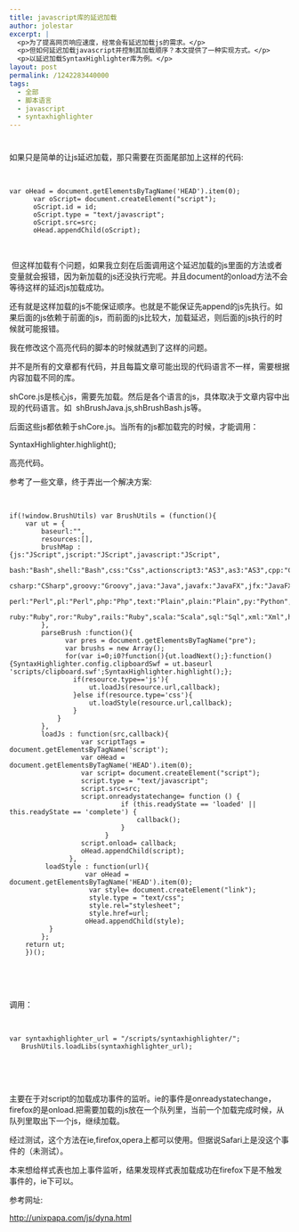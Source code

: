 ```yaml
---
title: javascript库的延迟加载
author: jolestar
excerpt: |
  <p>为了提高网页响应速度，经常会有延迟加载js的需求。</p>
  <p>但如何延迟加载javascript并控制其加载顺序？本文提供了一种实现方式。</p>
  <p>以延迟加载SyntaxHighlighter库为例。</p>
layout: post
permalink: /1242283440000
tags:
  - 全部
  - 脚本语言
  - javascript
  - syntaxhighlighter
---
```

# 

如果只是简单的让js延迟加载，那只需要在页面尾部加上这样的代码:

 

    var oHead = document.getElementsByTagName('HEAD').item(0);
    	  var oScript= document.createElement("script");
    	  oScript.id = id;
    	  oScript.type = "text/javascript";
    	  oScript.src=src;
    	  oHead.appendChild(oScript); 

 

 但这样加载有个问题，如果我立刻在后面调用这个延迟加载的js里面的方法或者变量就会报错，因为新加载的js还没执行完呢。并且document的onload方法不会等待这样的延迟js加载成功。

还有就是这样加载的js不能保证顺序。也就是不能保证先append的js先执行。如果后面的js依赖于前面的js，而前面的js比较大，加载延迟，则后面的js执行的时候就可能报错。

我在修改这个高亮代码的脚本的时候就遇到了这样的问题。

并不是所有的文章都有代码，并且每篇文章可能出现的代码语言不一样，需要根据内容加载不同的库。

shCore.js是核心js，需要先加载。然后是各个语言的js，具体取决于文章内容中出现的代码语言。如  shBrushJava.js,shBrushBash.js等。

后面这些js都依赖于shCore.js。当所有的js都加载完的时候，才能调用：

SyntaxHighlighter.highlight();

高亮代码。

参考了一些文章，终于弄出一个解决方案:

 

    if(!window.BrushUtils) var BrushUtils = (function(){
    	var ut = {
    		baseurl:"",
    		resources:[],
    		brushMap : {js:"JScript",jscript:"JScript",javascript:"JScript",
    					  bash:"Bash",shell:"Bash",css:"Css",actionscript3:"AS3",as3:"AS3",cpp:"Cpp",c:"Cpp",
    					  csharp:"CSharp",groovy:"Groovy",java:"Java",javafx:"JavaFX",jfx:"JavaFX",
    					  perl:"Perl",pl:"Perl",php:"Php",text:"Plain",plain:"Plain",py:"Python",python:"Python",
    					  ruby:"Ruby",ror:"Ruby",rails:"Ruby",scala:"Scala",sql:"Sql",xml:"Xml",html:"Xml",xhtml:"Xml",xslt:"Xml"
    		},
    		parseBrush :function(){
    			  var pres = document.getElementsByTagName("pre");
    			  var brushs = new Array();
    			  for(var i=0;i0?function(){ut.loadNext();}:function(){SyntaxHighlighter.config.clipboardSwf = ut.baseurl 'scripts/clipboard.swf';SyntaxHighlighter.highlight();};
    				if(resource.type=='js'){
    					ut.loadJs(resource.url,callback);
    				}else if(resource.type='css'){
    					ut.loadStyle(resource.url,callback);
    				}
    			}
    		},
    		loadJs : function(src,callback){
    				  var scriptTags = document.getElementsByTagName('script');
    				  var oHead = document.getElementsByTagName('HEAD').item(0);
    				  var script= document.createElement("script");
    				  script.type = "text/javascript";
    				  script.src=src;
    				  script.onreadystatechange= function () {
    							if (this.readyState == 'loaded' || this.readyState == 'complete') {
    								callback();
    							}
    						}
    				  script.onload= callback;
    				  oHead.appendChild(script);
    			   },
    		 loadStyle : function(url){
    				   var oHead = document.getElementsByTagName('HEAD').item(0);
    					var style= document.createElement("link");
    					style.type = "text/css";
    					style.rel="stylesheet";
    					style.href=url;
    				   oHead.appendChild(style);
    		  }
    		};
    	return ut;
    	})();

 

 

调用：

 

    var syntaxhighlighter_url = "/scripts/syntaxhighlighter/";
       BrushUtils.loadLibs(syntaxhighlighter_url);

 

 

主要在于对script的加载成功事件的监听。ie的事件是onreadystatechange，firefox的是onload.把需要加载的js放在一个队列里，当前一个加载完成时候，从队列里取出下一个js，继续加载。

经过测试，这个方法在ie,firefox,opera上都可以使用。但据说Safari上是没这个事件的（未测试）。

本来想给样式表也加上事件监听，结果发现样式表加载成功在firefox下是不触发事件的，ie下可以。

参考网址:

http://unixpapa.com/js/dyna.html
